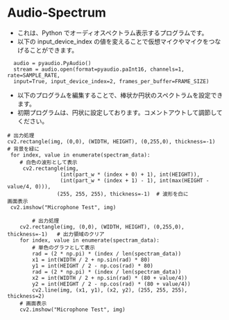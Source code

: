 ﻿# Audio-Spectrum

- これは、Python でオーディオスペクトラム表示するプログラムです。
- 以下の input_device_index の値を変えることで仮想マイクやマイクをつなげることができます。

```
  audio = pyaudio.PyAudio()
  stream = audio.open(format=pyaudio.paInt16, channels=1, rate=SAMPLE_RATE,
  input=True, input_device_index=2, frames_per_buffer=FRAME_SIZE)
```

- 以下のプログラムを編集することで、棒状か円状のスペクトラムを設定できます。
- 初期プログラムは、円状に設定しております。コメントアウトして調節してください。

```
# 出力処理
cv2.rectangle(img, (0,0), (WIDTH, HEIGHT), (0,255,0), thickness=-1)   # 背景を緑に
 for index, value in enumerate(spectram_data):
    # 白色の波形として表示
     cv2.rectangle(img,
                 (int(part_w * (index + 0) + 1), int(HEIGHT)),
                 (int(part_w * (index + 1) - 1), int(max(HEIGHT - value/4, 0))),
                (255, 255, 255), thickness=-1)  # 波形を白に
画面表示
 cv2.imshow("Microphone Test", img)
```

```
        # 出力処理
    cv2.rectangle(img, (0,0), (WIDTH, HEIGHT), (0,255,0), thickness=-1)   # 出力領域のクリア
    for index, value in enumerate(spectram_data):
        # 単色のグラフとして表示
        rad = (2 * np.pi) * (index / len(spectram_data))
        x1 = int(WIDTH / 2 + np.sin(rad) * 80)
        y1 = int(HEIGHT / 2 - np.cos(rad) * 80)
        rad = (2 * np.pi) * (index / len(spectram_data))
        x2 = int(WIDTH / 2 + np.sin(rad) * (80 + value/4))
        y2 = int(HEIGHT / 2 - np.cos(rad) * (80 + value/4))
        cv2.line(img, (x1, y1), (x2, y2), (255, 255, 255), thickness=2)
    # 画面表示
    cv2.imshow("Microphone Test", img)
```

